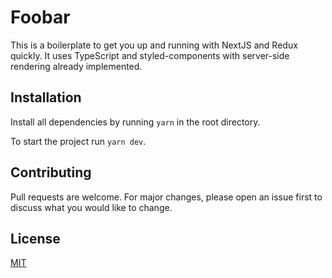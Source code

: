 # Foobar

This is a boilerplate to get you up and running with NextJS and Redux quickly. It uses TypeScript and styled-components with server-side rendering already implemented. 

## Installation

Install all dependencies by running `yarn` in the root directory.

To start the project run `yarn dev`.

## Contributing
Pull requests are welcome. For major changes, please open an issue first to discuss what you would like to change.

## License
[MIT](https://choosealicense.com/licenses/mit/)
